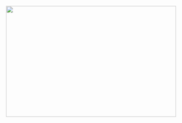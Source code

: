 
<p align="center">
  <img width="460" height="300" src="https://files.catbox.moe/h9z2c9.png">
</p>
